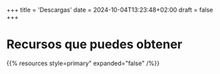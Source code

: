 +++
title = 'Descargas'
date = 2024-10-04T13:23:48+02:00
draft = false
+++

# Recursos que puedes obtener

{{% resources style=primary" expanded="false" /%}}

